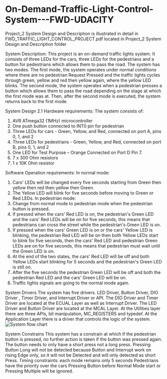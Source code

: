 # On-Demand-Traffic-Light-Control-System---FWD-UDACITY
Project_2 System Design and Description is illustrated in detail in FWD_TRAFFIC_LIGHT_CONTROL_PROJECT.pdf
located in Project_2 System Design and Description folder

System Description:
This project is an on-demand traffic lights system. It consists of three LEDs for the cars, three LEDs for
the pedestrians and a button for pedestrians which allows them to pass the road.
The system has two modes. The first mode, the system operates under normal conditions where there are
no pedestrian Request Pressed and the traffic lights cycles through green, yellow and red then yellow
again, where the yellow LED blinks. The second mode, the system operates when a pedestrian presses a
button which allows them to pass the road depending on the stage at which the first mode was at. Then,
after the second mode is executed, the system returns back to the first mode.

System Design
2.1 Hardware requirements:
The system consists of:
1. AVR ATmega32 (1MHz) microcontroller
2. One push button connected to INT0 pin for pedestrian
3. Three LEDs for cars - Green, Yellow, and Red, connected on port A, pins 0, 1, and 2
4. Three LEDs for pedestrians - Green, Yellow, and Red, connected on port B, pins 0, 1, and 2
5. One LED for Test Purpose – Orange Connected on Port D Pin 7.
6. 7 x 300 Ohm resistors
7. 1 x 10K Ohm resistor

Software Operation requirements:
In normal mode:
1. Cars' LEDs will be changed every five seconds starting from Green then yellow then red then yellow
then Green.
2. The Yellow LED will blink for five seconds before moving to Green or Red LEDs.
In pedestrian mode:
1. Change from normal mode to pedestrian mode when the pedestrian button is pressed.
2. If pressed when the cars' Red LED is on, the pedestrian's Green LED and the cars' Red LEDs will be on
for five seconds, this means that pedestrians can cross the street while the pedestrian's Green LED is on.
3. If pressed when the cars' Green LED is on or the cars' Yellow LED is blinking, the pedestrian Red LED
will be on then both Yellow LEDs start to blink for five seconds, then the cars' Red LED and pedestrian
Green LEDs are on for five seconds, this means that pedestrian must wait until the Green LED is on.
4. At the end of the two states, the cars' Red LED will be off and both Yellow LEDs start blinking for 5
seconds and the pedestrian's Green LED is still on.
5. After the five seconds the pedestrian Green LED will be off and both the pedestrian Red LED and the
cars' Green LED will be on.
6. Traffic lights signals are going to the normal mode again.

System Drivers
The system has five drivers. LED Driver, Button Driver, DIO Driver , Timer Driver, and Interrupt Driver
or API. The DIO Driver and Timer Driver are located at the ECUAL Layer as well as Interrupt Driver.
The LED Driver and Button Driver are located at the MCAL Layer. At the Utilities layer there are three
APIs, bit manipulation, MC_REGISTERS and typedef. At the Application Layer there is a driver that
controls the logic of the system.
![System flow chart](https://user-images.githubusercontent.com/113884712/207631629-75c05f17-aa06-4d50-a0f1-3a612f2e780a.png)

System Constrains
This system has a constrain at which if the pedestrian button is pressed, no further action is taken if the
button was pressed again. The button needs to only have a short press not a long press. Pressing Button
Long will not be detected because Button and Interrupt work on rising Edge only, so it will not be
Detected and will only detected as short Press.
Timing constraints: each mode remains only 5 seconds
Pedestrians have the priority over the cars
Pressing Button before Normal Mode start or Pressing Multiple will be ignored.
